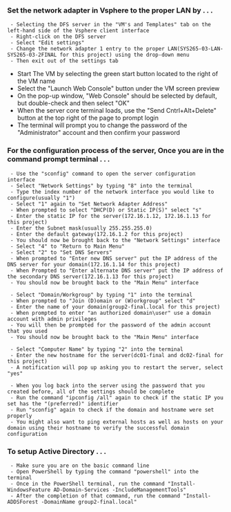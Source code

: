 ### Set the network adapter in Vsphere to the proper LAN by . . .
     - Selecting the DFS server in the "VM's and Templates" tab on the left-hand side of the Vsphere client interface
     - Right-click on the DFS server
     - Select "Edit settings"
     - Change the network adapter 1 entry to the proper LAN(SYS265-03-LAN-SYS265-03-2FINAL for this project) using the drop-down menu
     - Then exit out of the settings tab

- Start The VM by selecting the green start button located to the right of the VM name
- Select the "Launch Web Console" button under the VM screen preview
- On the pop-up window, "Web Console" should be selected by default, but double-check and then select "OK"
- When the server core terminal loads, use the "Send Cntrl+Alt+Delete" button at the top right of the page to prompt login
- The terminal will prompt you to change the password of the "Administrator" account and then confirm your password

### For the configuration process of the server, Once you are in the command prompt terminal . . .
     - Use the "sconfig" command to open the server configuration interface
     - Select "Network Settings" by typing "8" into the terminal
     - Type the index number of the network interface you would like to configure(usually "1")
     - Select "1" again to "Set Network Adapter Address"
     - When prompted to select "DHCP(D) or Static IP(S)" select "s"
     - Enter the static IP for the server(172.16.1.12, 172.16.1.13 for this project)
     - Enter the Subnet mask(usually 255.255.255.0)
     - Enter the default gateway(172.16.1.2 for this project)
     - You should now be brought back to the "Network Settings" interface
     - Select "4" to "Return to Main Menu"
     - Select "2" to "Set DNS Servers"
     - When prompted to "Enter new DNS server" put the IP address of the DNS server for your domain(172.16.1.14 for this project)
     - When Prompted to "Enter alternate DNS server" put the IP address of the secondary DNS server(172.16.1.13 for this project)
     - You should now be brought back to the "Main Menu" interface

     - Select "Domain/Workgroup" by typing "1" into the terminal
     - When prompted to "Join (D)omain or (W)orkgroup" select "d"
     - Enter the name of your domain(group2-final.local for this project)
     - When prompted to enter "an authorized domain\user" use a domain account with admin privileges
     - You will then be prompted for the password of the admin account that you used
     - You should now be brought back to the "Main Menu" interface

     - Select "Computer Name" by typing "2" into the terminal
     - Enter the new hostname for the server(dc01-final and dc02-final for this project)
     - A notification will pop up asking you to restart the server, select "yes"

     - When you log back into the server using the password that you created before, all of the settings should be complete
     - Run the command "ipconfig /all" again to check if the static IP you set has the "(preferred)" identifier
     - Run "sconfig" again to check if the domain and hostname were set properly
     - You might also want to ping external hosts as well as hosts on your domain using their hostname to verify the successful domain configuration

### To setup Active Directory . . .
     - Make sure you are on the basic command line
     - Open PowerShell by typing the command "powershell" into the terminal
     - Once in the PowerShell terminal, run the command "Install-WindowsFeature AD-Domain-Services -IncludeManagementTools"
     - After the completion of that command, run the command "Install-ADDSForest -DomainName group2-final.local"